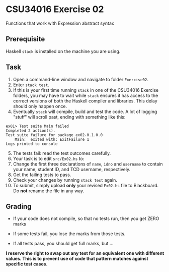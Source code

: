 # CSU34016 Exercise 02

Functions that work with Expression abstract syntax

## Prerequisite

Haskell `stack` is installed on the machine you are using.


## Task

1. Open a command-line window and navigate to folder `Exercise02`.
2. Enter `stack test`. 
3. If this is your first time running `stack` in one of the CSU34016 Exercise folders, you may have to wait while `stack` ensures it has access to the correct versions of both the Haskell compiler and libraries. This delay should only happen once.
4. Eventually `stack` will compile, build and test the code. A lot of logging "stuff" will scroll past, ending with something like this:  

```
ex01> Test suite Main failed
Completed 2 action(s).
Test suite failure for package ex02-0.1.0.0
    Main:  exited with: ExitFailure 1
Logs printed to console
```
5. The tests fail: read the test outcomes carefully. 
6. Your task is to edit `src/Ex02.hs` to:
  1. Change the first three declarations of `name`, `idno` and `username` to contain your name, student ID, and TCD username, respectively.
  2. Get the failing tests to pass. 
  3. Check your changes by running `stack test` again.
7. To submit, simply upload **only** your revised `Ex02.hs` file to Blackboard. Do **not** rename the file in any way.

## Grading

* If your code does not compile, so that no tests run, then you get ZERO marks

* If some tests fail, you lose the marks from those tests.

* If all tests pass, you should get full marks, but ...

**I reserve the right to swap out any test for an equivalent one
with different values. This is to prevent use of code that pattern matches
against specific test cases.**

